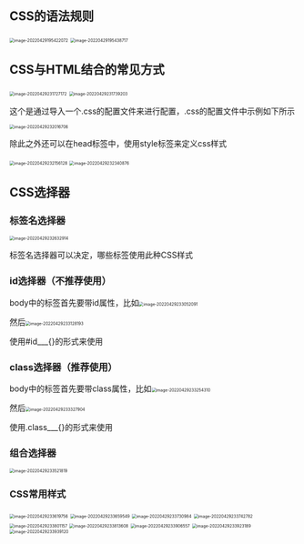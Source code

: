 ## CSS的语法规则

<img src="C:\Users\pppoku\AppData\Roaming\Typora\typora-user-images\image-20220429195422072.png" alt="image-20220429195422072" style="zoom:50%;" />

<img src="C:\Users\pppoku\AppData\Roaming\Typora\typora-user-images\image-20220429195438717.png" alt="image-20220429195438717" style="zoom:50%;" />

## CSS与HTML结合的常见方式

<img src="C:\Users\pppoku\AppData\Roaming\Typora\typora-user-images\image-20220429231727172.png" alt="image-20220429231727172" style="zoom:50%;" />

<img src="C:\Users\pppoku\AppData\Roaming\Typora\typora-user-images\image-20220429231739203.png" alt="image-20220429231739203" style="zoom:50%;" />

这个是通过导入一个.css的配置文件来进行配置，.css的配置文件中示例如下所示

<img src="C:\Users\pppoku\AppData\Roaming\Typora\typora-user-images\image-20220429232016706.png" alt="image-20220429232016706" style="zoom:50%;" />

除此之外还可以在head标签中，使用style标签来定义css样式

<img src="C:\Users\pppoku\AppData\Roaming\Typora\typora-user-images\image-20220429232156128.png" alt="image-20220429232156128" style="zoom:50%;" />

<img src="C:\Users\pppoku\AppData\Roaming\Typora\typora-user-images\image-20220429232340876.png" alt="image-20220429232340876" style="zoom:50%;" />

## CSS选择器

### 标签名选择器

<img src="C:\Users\pppoku\AppData\Roaming\Typora\typora-user-images\image-20220429232632914.png" alt="image-20220429232632914" style="zoom:50%;" />

标签名选择器可以决定，哪些标签使用此种CSS样式

### id选择器（不推荐使用）

body中的标签首先要带id属性，比如<img src="C:\Users\pppoku\AppData\Roaming\Typora\typora-user-images\image-20220429233052091.png" alt="image-20220429233052091" style="zoom:50%;" />

然后<img src="C:\Users\pppoku\AppData\Roaming\Typora\typora-user-images\image-20220429233128193.png" alt="image-20220429233128193" style="zoom:50%;" />

使用#id___{}的形式来使用

### class选择器（推荐使用）

body中的标签首先要带class属性，比如<img src="C:\Users\pppoku\AppData\Roaming\Typora\typora-user-images\image-20220429233254310.png" alt="image-20220429233254310" style="zoom:50%;" />

然后<img src="C:\Users\pppoku\AppData\Roaming\Typora\typora-user-images\image-20220429233327904.png" alt="image-20220429233327904" style="zoom:50%;" />

使用.class___{}的形式来使用

### 组合选择器

<img src="C:\Users\pppoku\AppData\Roaming\Typora\typora-user-images\image-20220429233521819.png" alt="image-20220429233521819" style="zoom:50%;" />

### CSS常用样式

<img src="C:\Users\pppoku\AppData\Roaming\Typora\typora-user-images\image-20220429233619756.png" alt="image-20220429233619756" style="zoom:50%;" />

<img src="C:\Users\pppoku\AppData\Roaming\Typora\typora-user-images\image-20220429233659549.png" alt="image-20220429233659549" style="zoom:50%;" />

<img src="C:\Users\pppoku\AppData\Roaming\Typora\typora-user-images\image-20220429233730984.png" alt="image-20220429233730984" style="zoom:50%;" />

<img src="C:\Users\pppoku\AppData\Roaming\Typora\typora-user-images\image-20220429233742782.png" alt="image-20220429233742782" style="zoom:50%;" />

<img src="C:\Users\pppoku\AppData\Roaming\Typora\typora-user-images\image-20220429233801157.png" alt="image-20220429233801157" style="zoom:50%;" />

<img src="C:\Users\pppoku\AppData\Roaming\Typora\typora-user-images\image-20220429233813608.png" alt="image-20220429233813608" style="zoom:50%;" />

<img src="C:\Users\pppoku\AppData\Roaming\Typora\typora-user-images\image-20220429233906557.png" alt="image-20220429233906557" style="zoom:50%;" />

<img src="C:\Users\pppoku\AppData\Roaming\Typora\typora-user-images\image-20220429233923189.png" alt="image-20220429233923189" style="zoom:50%;" />

<img src="C:\Users\pppoku\AppData\Roaming\Typora\typora-user-images\image-20220429233939120.png" alt="image-20220429233939120" style="zoom:50%;" />

